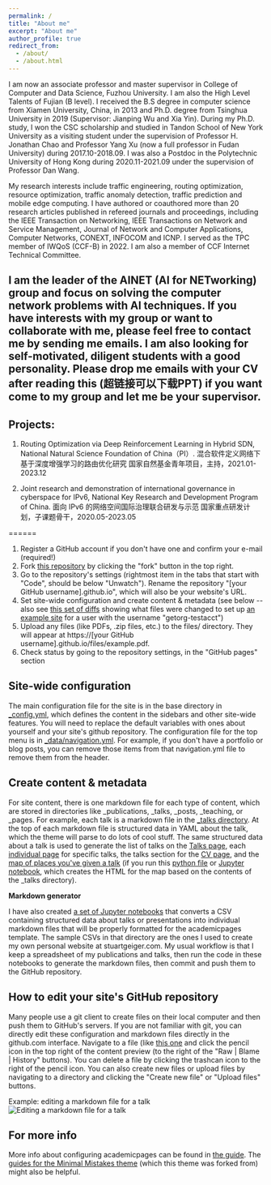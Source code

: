 ```yaml
---
permalink: /
title: "About me"
excerpt: "About me"
author_profile: true
redirect_from: 
  - /about/
  - /about.html
---
```

I am now an associate professor and master supervisor in College of Computer and Data Science, Fuzhou University. I am also the High Level Talents of Fujian (B level). I received the B.S degree in computer science from Xiamen University, China, in 2013 and Ph.D. degree from Tsinghua University in 2019 (Supervisor: Jianping Wu and Xia Yin). During my Ph.D. study, I won the CSC scholarship and studied in Tandon School of New York University as a visiting student under the supervision of Professor H. Jonathan Chao and Professor Yang Xu (now a full professor in Fudan University) during 2017.10-2018.09. I was also a Postdoc in the Polytechnic University of Hong Kong during 2020.11-2021.09 under the supervision of Professor Dan Wang.

My research interests include traffic engineering, routing optimization, resource optimization, traffic anomaly detection, traffic prediction and mobile edge computing. I have authored or coauthored more than 20 research articles published in refereed journals and proceedings, including the IEEE Transaction on Networking, IEEE Transactions on Network and Service Management, Journal of Network and Computer Applications, Computer Networks, CONEXT, INFOCOM and ICNP. I served as the TPC member of IWQoS (CCF-B) in 2022. I am also a member of CCF Internet Technical Committee.

I am the leader of the AINET (AI for NETworking) group and focus on solving the computer network problems with AI techniques. If you have interests with my group or want to collaborate with me, please feel free to contact me by sending me emails. I am also looking for self-motivated, diligent students with a good personality. Please drop me emails with your CV after reading this (超链接可以下载PPT) if you want come to my group and let me be your supervisor. 
---

Projects:
---
1.	Routing Optimization via Deep Reinforcement Learning in Hybrid SDN, National Natural Science Foundation of China（PI）.
混合软件定义网络下基于深度增强学习的路由优化研究
国家自然基金青年项目，主持，2021.01-2023.12


2.	Joint research and demonstration of international governance in cyberspace for IPv6, National Key Research and Development Program of China.
面向 IPv6 的网络空间国际治理联合研发与示范
国家重点研发计划，子课题骨干，2020.05-2023.05

======
1. Register a GitHub account if you don't have one and confirm your e-mail (required!)
1. Fork [this repository](https://github.com/academicpages/academicpages.github.io) by clicking the "fork" button in the top right. 
1. Go to the repository's settings (rightmost item in the tabs that start with "Code", should be below "Unwatch"). Rename the repository "[your GitHub username].github.io", which will also be your website's URL.
1. Set site-wide configuration and create content & metadata (see below -- also see [this set of diffs](http://archive.is/3TPas) showing what files were changed to set up [an example site](https://getorg-testacct.github.io) for a user with the username "getorg-testacct")
1. Upload any files (like PDFs, .zip files, etc.) to the files/ directory. They will appear at https://[your GitHub username].github.io/files/example.pdf.  
1. Check status by going to the repository settings, in the "GitHub pages" section

Site-wide configuration
------
The main configuration file for the site is in the base directory in [_config.yml](https://github.com/academicpages/academicpages.github.io/blob/master/_config.yml), which defines the content in the sidebars and other site-wide features. You will need to replace the default variables with ones about yourself and your site's github repository. The configuration file for the top menu is in [_data/navigation.yml](https://github.com/academicpages/academicpages.github.io/blob/master/_data/navigation.yml). For example, if you don't have a portfolio or blog posts, you can remove those items from that navigation.yml file to remove them from the header. 

Create content & metadata
------
For site content, there is one markdown file for each type of content, which are stored in directories like _publications, _talks, _posts, _teaching, or _pages. For example, each talk is a markdown file in the [_talks directory](https://github.com/academicpages/academicpages.github.io/tree/master/_talks). At the top of each markdown file is structured data in YAML about the talk, which the theme will parse to do lots of cool stuff. The same structured data about a talk is used to generate the list of talks on the [Talks page](https://academicpages.github.io/talks), each [individual page](https://academicpages.github.io/talks/2012-03-01-talk-1) for specific talks, the talks section for the [CV page](https://academicpages.github.io/cv), and the [map of places you've given a talk](https://academicpages.github.io/talkmap.html) (if you run this [python file](https://github.com/academicpages/academicpages.github.io/blob/master/talkmap.py) or [Jupyter notebook](https://github.com/academicpages/academicpages.github.io/blob/master/talkmap.ipynb), which creates the HTML for the map based on the contents of the _talks directory).

**Markdown generator**

I have also created [a set of Jupyter notebooks](https://github.com/academicpages/academicpages.github.io/tree/master/markdown_generator
) that converts a CSV containing structured data about talks or presentations into individual markdown files that will be properly formatted for the academicpages template. The sample CSVs in that directory are the ones I used to create my own personal website at stuartgeiger.com. My usual workflow is that I keep a spreadsheet of my publications and talks, then run the code in these notebooks to generate the markdown files, then commit and push them to the GitHub repository.

How to edit your site's GitHub repository
------
Many people use a git client to create files on their local computer and then push them to GitHub's servers. If you are not familiar with git, you can directly edit these configuration and markdown files directly in the github.com interface. Navigate to a file (like [this one](https://github.com/academicpages/academicpages.github.io/blob/master/_talks/2012-03-01-talk-1.md) and click the pencil icon in the top right of the content preview (to the right of the "Raw | Blame | History" buttons). You can delete a file by clicking the trashcan icon to the right of the pencil icon. You can also create new files or upload files by navigating to a directory and clicking the "Create new file" or "Upload files" buttons. 

Example: editing a markdown file for a talk
![Editing a markdown file for a talk](/images/editing-talk.png)

For more info
------
More info about configuring academicpages can be found in [the guide](https://academicpages.github.io/markdown/). The [guides for the Minimal Mistakes theme](https://mmistakes.github.io/minimal-mistakes/docs/configuration/) (which this theme was forked from) might also be helpful.

